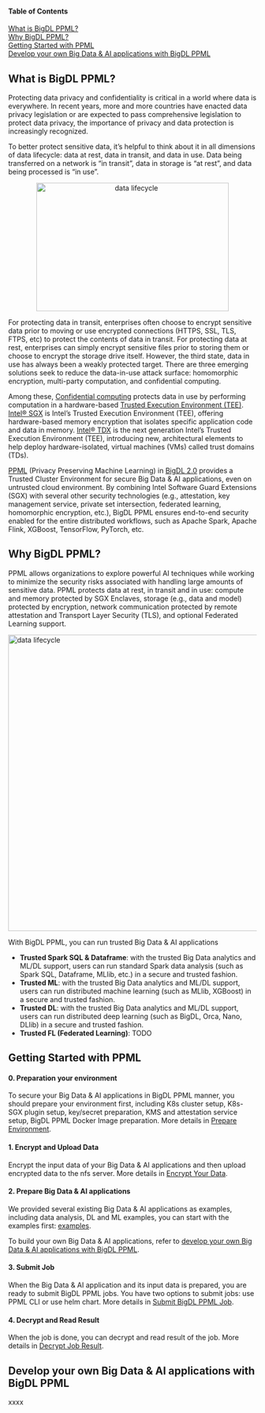 #### Table of Contents  
[What is BigDL PPML?](#what-is-bigdl-ppml)  
[Why BigDL PPML?](#why-bigdl-ppml)  
[Getting Started with PPML](#getting-started-with-ppml)  
[Develop your own Big Data & AI applications with BigDL PPML](#develop-your-own-big-data--ai-applications-with-bigdl-ppml)


## What is BigDL PPML?

Protecting data privacy and confidentiality is critical in a world where data is everywhere. In recent years, more and more countries have enacted data privacy legislation or are expected to pass comprehensive legislation to protect data privacy, the importance of privacy and data protection is increasingly recognized.

To better protect sensitive data, it’s helpful to think about it in all dimensions of data lifecycle: data at rest, data in transit, and data in use. Data being transferred on a network is “in transit”, data in storage is “at rest”, and data being processed is “in use”.

<p align="center">
  <img src="https://user-images.githubusercontent.com/61072813/177720405-60297d62-d186-4633-8b5f-ff4876cc96d6.png" alt="data lifecycle" width='390px' height='260px'/>
</p>

For protecting data in transit, enterprises often choose to encrypt sensitive data prior to moving or use encrypted connections (HTTPS, SSL, TLS, FTPS, etc) to protect the contents of data in transit. For protecting data at rest, enterprises can simply encrypt sensitive files prior to storing them or choose to encrypt the storage drive itself. However, the third state, data in use has always been a weakly protected target. There are three emerging solutions seek to reduce the data-in-use attack surface: homomorphic encryption, multi-party computation, and confidential computing. 

Among these, [Confidential computing](https://www.intel.com/content/www/us/en/security/confidential-computing.html) protects data in use by performing computation in a hardware-based [Trusted Execution Environment (TEE)](https://en.wikipedia.org/wiki/Trusted_execution_environment). [Intel® SGX](https://www.intel.com/content/www/us/en/developer/tools/software-guard-extensions/overview.html) is Intel’s Trusted Execution Environment (TEE), offering hardware-based memory encryption that isolates specific application code and data in memory. [Intel® TDX](https://www.intel.com/content/www/us/en/developer/articles/technical/intel-trust-domain-extensions.html) is the next generation Intel’s Trusted Execution Environment (TEE), introducing new, architectural elements to help deploy hardware-isolated, virtual machines (VMs) called trust domains (TDs).

[PPML](https://bigdl.readthedocs.io/en/latest/doc/PPML/Overview/ppml.html) (Privacy Preserving Machine Learning) in [BigDL 2.0](https://github.com/intel-analytics/BigDL) provides a Trusted Cluster Environment for secure Big Data & AI applications, even on untrusted cloud environment. By combining Intel Software Guard Extensions (SGX) with several other security technologies (e.g., attestation, key management service, private set intersection, federated learning, homomorphic encryption, etc.), BigDL PPML ensures end-to-end security enabled for the entire distributed workflows, such as Apache Spark, Apache Flink, XGBoost, TensorFlow, PyTorch, etc.

## Why BigDL PPML?
PPML allows organizations to explore powerful AI techniques while working to minimize the security risks associated with handling large amounts of sensitive data. PPML protects data at rest, in transit and in use: compute and memory protected by SGX Enclaves, storage (e.g., data and model) protected by encryption, network communication protected by remote attestation and Transport Layer Security (TLS), and optional Federated Learning support. 

<p align="left">
  <img src="https://user-images.githubusercontent.com/61072813/177922914-f670111c-e174-40d2-b95a-aafe92485024.png" alt="data lifecycle" width='600px' />
</p>

With BigDL PPML, you can run trusted Big Data & AI applications
- **Trusted Spark SQL & Dataframe**: with the trusted Big Data analytics and ML/DL support, users can run standard Spark data analysis (such as Spark SQL, Dataframe, MLlib, etc.) in a secure and trusted fashion.
- **Trusted ML**: with the trusted Big Data analytics and ML/DL support, users can run distributed machine learning (such as MLlib, XGBoost) in a secure and trusted fashion.
- **Trusted DL**: with the trusted Big Data analytics and ML/DL support, users can run distributed deep learning (such as BigDL, Orca, Nano, DLlib) in a secure and trusted fashion.
- **Trusted FL (Federated Learning)**: TODO

## Getting Started with PPML

#### 0. Preparation your environment
To secure your Big Data & AI applications in BigDL PPML manner, you should prepare your environment first, including K8s cluster setup, K8s-SGX plugin setup, key/secret preparation, KMS and attestation service setup, BigDL PPML Docker Image preparation. More details in [Prepare Environment](https://github.com/liu-shaojun/BigDL/blob/ppml_doc/ppml/docs/prepare_environment.md).

#### 1. Encrypt and Upload Data
Encrypt the input data of your Big Data & AI applications and then upload encrypted data to the nfs server. More details in [Encrypt Your Data](https://github.com/liu-shaojun/BigDL/blob/ppml_doc/ppml/docs/encrypt_and_decrypt.md).

#### 2. Prepare Big Data & AI applications
We provided several existing Big Data & AI applications as examples, including data analysis, DL and ML examples, you can start with the examples first: [examples](#develop-your-own-big-data--ai-applications-with-bigdl-ppml).

To build your own Big Data & AI applications, refer to [develop your own Big Data & AI applications with BigDL PPML](#develop-your-own-big-data--ai-applications-with-bigdl-ppml).

#### 3. Submit Job
When the Big Data & AI application and its input data is prepared, you are ready to submit BigDL PPML jobs. You have two options to submit jobs: use PPML CLI or use helm chart. More details in [Submit BigDL PPML Job](https://github.com/liu-shaojun/BigDL/blob/ppml_doc/ppml/docs/submit_job.md).

#### 4. Decrypt and Read Result
When the job is done, you can decrypt and read result of the job. More details in [Decrypt Job Result](https://github.com/liu-shaojun/BigDL/blob/ppml_doc/ppml/docs/encrypt_and_decrypt.md).

## Develop your own Big Data & AI applications with BigDL PPML

xxxx
